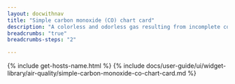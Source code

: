 ```yaml
---
layout: docwithnav
title: "Simple carbon monoxide (CO) chart card"
description: "A colorless and odorless gas resulting from incomplete combustion, particularly in motor vehicles. Results displayed by combining the latest and aggregated values and optional simplified chart."
breadcrumbs: "true"
breadcrumbs-steps: "2"

---
```

{% include get-hosts-name.html %}
{% include docs/user-guide/ui/widget-library/air-quality/simple-carbon-monoxide-co-chart-card.md %}
